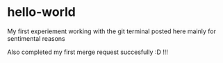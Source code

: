 # hello-world

My first experiement working with the git terminal posted here mainly for sentimental reasons

Also completed my first merge request succesfully :D !!!
